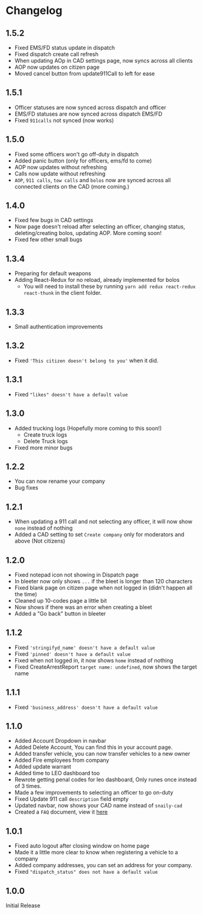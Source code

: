 # Changelog

## 1.5.2

- Fixed EMS/FD status update in dispatch
- Fixed dispatch create call refresh
- When updating AOp in CAD settings page, now syncs across all clients
- AOP now updates on citizen page
- Moved cancel button from update911Call to left for ease

## 1.5.1

- Officer statuses are now synced across dispatch and officer
- EMS/FD statuses are now synced across dispatch EMS/FD
- Fixed `911calls` not synced (now works)

## 1.5.0

- Fixed some officers won't go off-duty in dispatch
- Added panic button (only for officers, ems/fd to come)
- AOP now updates without refreshing
- Calls now update without refreshing
- `AOP`, `911 calls`, `tow calls` and `bolos` now are synced across all connected clients on the CAD (more coming.)

## 1.4.0

- Fixed few bugs in CAD settings
- Now page doesn't reload after selecting an officer, changing status, deleting/creating bolos, updating AOP. More coming soon!
- Fixed few other small bugs

## 1.3.4

- Preparing for default weapons
- Adding React-Redux for no reload, already implemented for bolos
  - You will need to install these by running `yarn add redux react-redux react-thunk` in the client folder.

## 1.3.3

- Small authentication improvements

## 1.3.2

- Fixed `'This citizen doesn't belong to you'` when it did.

## 1.3.1

- Fixed `"likes" doesn't have a default value`

## 1.3.0

- Added trucking logs (Hopefully more coming to this soon!)
  - Create truck logs
  - Delete Truck logs
- Fixed more minor bugs

## 1.2.2

- You can now rename your company
- Bug fixes

## 1.2.1

- When updating a 911 call and not selecting any officer, it will now show `none` instead of nothing
- Added a CAD setting to set `Create company` only for moderators and above (Not citizens)

## 1.2.0

- Fixed notepad icon not showing in Dispatch page
- In bleeter now only shows `...` if the bleet is longer than 120 characters
- Fixed blank page on citizen page when not logged in (didn't happen all the time)
- Cleaned up 10-codes page a little bit
- Now shows if there was an error when creating a bleet
- Added a "Go back" button in bleeter

## 1.1.2

- Fixed `'stringifyd_name' doesn't have a default value`
- Fixed `'pinned' doesn't have a default value`
- Fixed when not logged in, it now shows `home` instead of nothing
- Fixed CreateArrestReport `target name: undefined`, now shows the target name

## 1.1.1

- Fixed `'business_address' doesn't have a default value`

## 1.1.0

- Added Account Dropdown in navbar
- Added Delete Account, You can find this in your account page.
- Added transfer vehicle, you can now transfer vehicles to a new owner
- Added Fire employees from company
- Added update warrant
- Added time to LEO dashboard too
- Rewrote getting penal codes for leo dashboard, Only runes once instead of 3 times.
- Made a few improvements to selecting an officer to go on-duty
- Fixed Update 911 call `description` field empty
- Updated navbar, now shows your CAD name instead of `snaily-cad`
- Created a `FAQ` document, view it [here](./FAQ.md)

## 1.0.1

- Fixed auto logout after closing window on home page
- Made it a little more clear to know when registering a vehicle to a company
- Added company addresses, you can set an address for your company.
- Fixed `"dispatch_status" does not have a default value`

## 1.0.0

Initial Release

